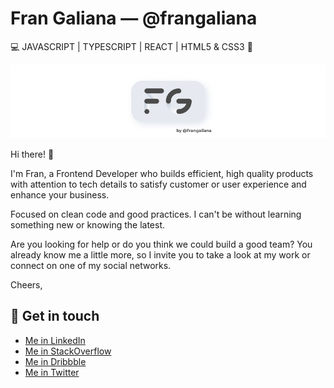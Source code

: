 # Fran Galiana — @frangaliana

:computer: JAVASCRIPT | TYPESCRIPT | REACT | HTML5 & CSS3 :wrench:

![frangaliana-logo](./images/frangaliana-logo.png)

Hi there! :wave:

I'm Fran, a Frontend Developer who builds efficient, high quality products with attention to tech details to satisfy customer or user experience and enhance your business.

Focused on clean code and good practices. I can't be without learning something new or knowing the latest.

Are you looking for help or do you think we could build a good team? You already know me a little more, so I invite you to take a look at my work or connect on one of my social networks.

Cheers,

## :incoming_envelope: Get in touch

- [Me in LinkedIn](https://linkedin.com/in/frangaliana/?locale=en_US)
- [Me in StackOverflow](https://stackoverflow.com/users/8534267/frangaliana)
- [Me in Dribbble](https://dribbble.com/frangaliana)
- [Me in Twitter](https://twitter.com/frangaliana)
